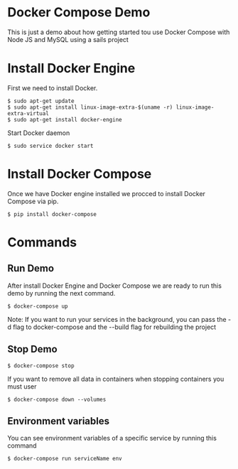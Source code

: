 # Docker Compose Demo

This is just a demo about how getting started tou use Docker Compose with Node JS and MySQL using a sails project

# Install Docker Engine

First we need to install Docker.

```
$ sudo apt-get update
$ sudo apt-get install linux-image-extra-$(uname -r) linux-image-extra-virtual
$ sudo apt-get install docker-engine
```

Start Docker daemon
```
$ sudo service docker start
```
# Install Docker Compose

Once we have Docker engine installed we procced to install Docker Compose via pip.

```
$ pip install docker-compose
```

# Commands

## Run Demo

After install Docker Engine and Docker Compose we are ready to run this demo by running the next command.

```
$ docker-compose up
```
Note: If you want to run your services in the background, you can pass the -d flag to docker-compose and the --build flag for rebuilding the project

## Stop Demo

```
$ docker-compose stop
```

If you want to remove all data in containers when stopping containers you must user

```
$ docker-compose down --volumes
```

## Environment variables

You can see environment variables of a specific service by running this command

```
$ docker-compose run serviceName env
```

